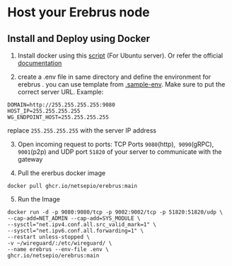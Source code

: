 # Host your Erebrus node

## Install and Deploy using Docker
  
1. Install docker using this [script](https://github.com/NetSepio/erebrus/blob/main/docs/setup.md) (For Ubuntu server). Or refer the official [documentation](https://docs.docker.com/engine/install) 

2. create a .env file in same directory and define the environment for erebrus . you can use template from [.sample-env](https://github.com/NetSepio/erebrus/blob/main/.sample-env). Make sure to put the correct server URL. Example:
```
DOMAIN=http://255.255.255.255:9080
HOST_IP=255.255.255.255
WG_ENDPOINT_HOST=255.255.255.255
```
replace `255.255.255.255` with the server IP address

3. Open incoming request to ports: TCP Ports `9080`(http),` 9090`(gRPC),` 9001`(p2p) and UDP port `51820` of your server to communicate with the gateway  

4. Pull the ererbus docker image
```
docker pull ghcr.io/netsepio/erebrus:main
```
5. Run the Image

```
docker run -d -p 9080:9080/tcp -p 9002:9002/tcp -p 51820:51820/udp \
--cap-add=NET_ADMIN --cap-add=SYS_MODULE \
--sysctl="net.ipv4.conf.all.src_valid_mark=1" \
--sysctl="net.ipv6.conf.all.forwarding=1" \
--restart unless-stopped \
-v ~/wireguard/:/etc/wireguard/ \
--name erebrus --env-file .env \
ghcr.io/netsepio/erebrus:main
```
